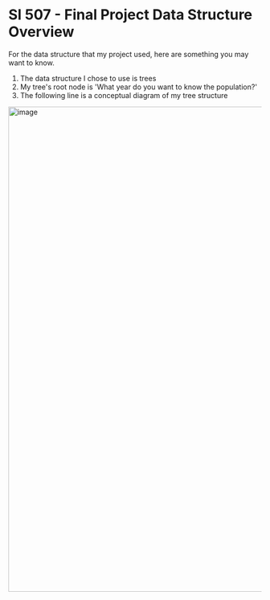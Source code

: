 # SI 507 - Final Project Data Structure Overview

For the data structure that my project used, here are something you may want to know.
1. The data structure I chose to use is trees
2. My tree's root node is 'What year do you want to know the population?'
3. The following line is a conceptual diagram of my tree structure
<img width="965" alt="image" src="https://user-images.githubusercontent.com/113861839/208019403-efa80cf5-fed5-4021-aeb3-36552900ffff.png">

